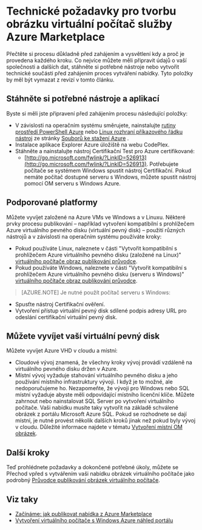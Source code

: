 <properties
   pageTitle="Technické požadavky pro tvorbu obrázku virtuální počítač služby Azure Marketplace | Microsoft Azure"
   description="Porozumět tomu, že splníte požadavky pro vytvoření a nasazení obrázku virtuálního počítače k webu Azure Marketplace pro jiné uživatele k nákupu."
   services="marketplace-publishing"
   documentationCenter=""
   authors="HannibalSII"
   manager="hascipio"
   editor=""/>

<tags
  ms.service="marketplace"
  ms.devlang="na"
  ms.topic="article"
  ms.tgt_pltfrm="Azure"
  ms.workload="na"
  ms.date="04/29/2016"
  ms.author="hascipio; v-divte"/>

# <a name="technical-prerequisites-for-creating-a-virtual-machine-image-for-the-azure-marketplace"></a>Technické požadavky pro tvorbu obrázku virtuální počítač služby Azure Marketplace
Přečtěte si procesu důkladně před zahájením a vysvětlení kdy a proč je provedena každého kroku. Co nejvíce můžete měli připravit údajů o vaší společnosti a dalších dat, stáhněte si potřebné nástroje nebo vytvořit technické součásti před zahájením proces vytváření nabídky. Tyto položky by měl být vymazat z revizí v tomto článku.  

## <a name="download-needed-tools--applications"></a>Stáhněte si potřebné nástroje a aplikací
Byste si měli jste připravení před zahájením procesu následující položky:

- V závislosti na operačním systému směrujete, nainstalujte [rutiny prostředí PowerShell Azure](https://www.microsoft.com/web/handlers/webpi.ashx/getinstaller/WindowsAzurePowershellGet.3f.3f.3fnew.appids) nebo [Linux rozhraní příkazového řádku nástroj](https://go.microsoft.com/fwlink/?LinkId=253472&clcid=0x409) ze stránky [Souborů ke stažení Azure](https://azure.microsoft.com/downloads/) .
- Instalace aplikace Explorer Azure úložiště na webu CodePlex.
- Stáhněte a nainstalujte nástroj Certifikační Test pro Azure certifikované:
  - [http://go.microsoft.com/fwlink/?LinkID=526913](http://go.microsoft.com/fwlink/?LinkID=526913). Potřebujete počítače se systémem Windows spustit nástroj Certifikační. Pokud nemáte počítač dostupné serveru s Windows, můžete spustit nástroj pomocí OM serveru s Windows Azure.

## <a name="platforms-supported"></a>Podporované platformy
Můžete vyvíjet založené na Azure VMs ve Windows a v Linuxu. Některé prvky procesu publikování – například vytvoření kompatibilní s prohlížečem Azure virtuálního pevného disku (virtuální pevný disk) – použití různých nástrojů a v závislosti na operačním systému používáte kroky:  

- Pokud používáte Linux, naleznete v části "Vytvořit kompatibilní s prohlížečem Azure virtuálního pevného disku (založené na Linux)" [virtuálního počítače obraz publikování průvodce](marketplace-publishing-vm-image-creation.md).
- Pokud používáte Windows, naleznete v části "Vytvořit kompatibilní s prohlížečem Azure virtuálního pevného disku (serveru s Windows)" [virtuálního počítače obraz publikování průvodce](marketplace-publishing-vm-image-creation.md).

> [AZURE.NOTE] Je nutné použít počítač serveru s Windows:
- Spusťte nástroj Certifikační ověření.
- Vytvoření přístup virtuální pevný disk sdílené podpis adresy URL pro odeslání certifikační virtuální pevný disk.

## <a name="develop-your-vhd"></a>Můžete vyvíjet vaší virtuální pevný disk
Můžete vyvíjet Azure VHD v cloudu a místní:

- Cloudové vývoj znamená, že všechny kroky vývoj provádí vzdáleně na virtuálního pevného disku držen v Azure.
- Místní vývoj vyžaduje stahování virtuálního pevného disku a jeho používání místního infrastruktury vývoji. I když je to možné, ale nedoporučujeme ho. Nezapomeňte, že vývoji pro Windows nebo SQL místní vyžaduje abyste měli odpovídající místního licenční klíče. Můžete zahrnout nebo nainstalovat SQL Server po vytvoření virtuálního počítače. Vaši nabídku musíte taky vytvořit na základě schválené obrázek z portálu Microsoft Azure SQL. Pokud se rozhodnete se dají místní, je nutné provést několik dalších kroků jinak než pokud byly vývoj v cloudu. Důležité informace najdete v tématu [Vytvoření místní OM obrázek](marketplace-publishing-vm-image-creation-on-premise.md).

## <a name="next-steps"></a>Další kroky
Teď prohlédnete požadavky a dokončené potřebné úkoly, můžete se Přechod vpřed s vytvářením vaši nabídku obrázek virtuálního počítače jako podrobný [Průvodce publikování obrázek virtuálního počítače](marketplace-publishing-vm-image-creation.md).

## <a name="see-also"></a>Viz taky
- [Začínáme: jak publikovat nabídka z Azure Marketplace](marketplace-publishing-getting-started.md)
- [Vytvoření virtuálního počítače s Windows Azure náhled portálu](../virtual-machines/virtual-machines-windows-hero-tutorial.md)


[link-acct-creation]:marketplace-publishing-accounts-creation-registration.md

